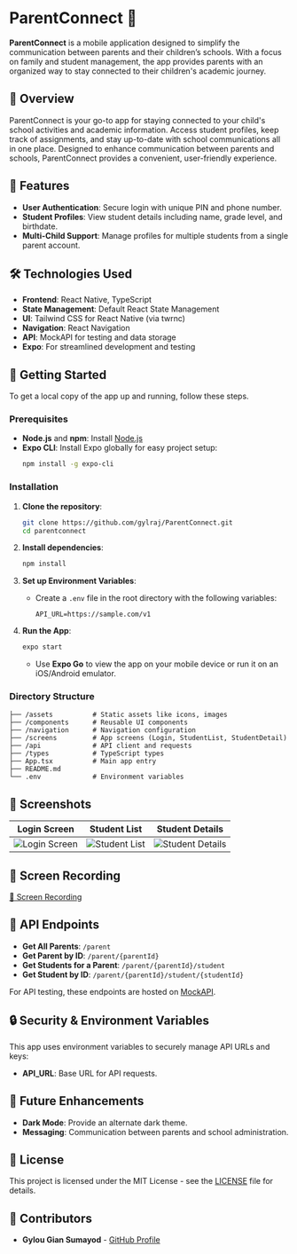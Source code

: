 # ParentConnect 📱

**ParentConnect** is a mobile application designed to simplify the communication between parents and their children’s schools. With a focus on family and student management, the app provides parents with an organized way to stay connected to their children's academic journey.

## 📖 Overview

ParentConnect is your go-to app for staying connected to your child's school activities and academic information. Access student profiles, keep track of assignments, and stay up-to-date with school communications all in one place. Designed to enhance communication between parents and schools, ParentConnect provides a convenient, user-friendly experience.

## 🎨 Features

- **User Authentication**: Secure login with unique PIN and phone number.
- **Student Profiles**: View student details including name, grade level, and birthdate.
- **Multi-Child Support**: Manage profiles for multiple students from a single parent account.

## 🛠️ Technologies Used

- **Frontend**: React Native, TypeScript
- **State Management**: Default React State Management
- **UI**: Tailwind CSS for React Native (via twrnc)
- **Navigation**: React Navigation
- **API**: MockAPI for testing and data storage
- **Expo**: For streamlined development and testing

## 🚀 Getting Started

To get a local copy of the app up and running, follow these steps.

### Prerequisites

- **Node.js** and **npm**: Install [Node.js](https://nodejs.org/)
- **Expo CLI**: Install Expo globally for easy project setup:
  ```bash
  npm install -g expo-cli
  ```

### Installation

1. **Clone the repository**:

   ```bash
   git clone https://github.com/gylraj/ParentConnect.git
   cd parentconnect
   ```

2. **Install dependencies**:

   ```bash
   npm install
   ```

3. **Set up Environment Variables**:

   - Create a `.env` file in the root directory with the following variables:
     ```plaintext
     API_URL=https://sample.com/v1
     ```

4. **Run the App**:
   ```bash
   expo start
   ```
   - Use **Expo Go** to view the app on your mobile device or run it on an iOS/Android emulator.

### Directory Structure

```
├── /assets          # Static assets like icons, images
├── /components      # Reusable UI components
├── /navigation      # Navigation configuration
├── /screens         # App screens (Login, StudentList, StudentDetail)
├── /api             # API client and requests
├── /types           # TypeScript types
├── App.tsx          # Main app entry
├── README.md
└── .env             # Environment variables
```

## 📱 Screenshots

| Login Screen                                                                                     | Student List                                                                                     | Student Details                                                                                     |
| ------------------------------------------------------------------------------------------------ | ------------------------------------------------------------------------------------------------ | --------------------------------------------------------------------------------------------------- |
| ![Login Screen](https://github.com/user-attachments/assets/31c0f1c2-5ed7-46c3-9f94-44735a932953) | ![Student List](https://github.com/user-attachments/assets/d22ad556-b1e0-4b11-9e8d-4f8fd9b61eb2) | ![Student Details](https://github.com/user-attachments/assets/9ff1cee3-d212-4f26-a27b-a8c6aa1d98d8) |

## 🎥 Screen Recording

[🎥 Screen Recording](https://github.com/user-attachments/assets/e85609e4-e0b1-4170-96c3-b9edb5a26495)

## 🔧 API Endpoints

- **Get All Parents**: `/parent`
- **Get Parent by ID**: `/parent/{parentId}`
- **Get Students for a Parent**: `/parent/{parentId}/student`
- **Get Student by ID**: `/parent/{parentId}/student/{studentId}`

For API testing, these endpoints are hosted on [MockAPI](https://documenter.getpostman.com/view/38077046/2sAY4rFQjM).

## 🔒 Security & Environment Variables

This app uses environment variables to securely manage API URLs and keys:

- **API_URL**: Base URL for API requests.

## 📖 Future Enhancements

- **Dark Mode**: Provide an alternate dark theme.
- **Messaging**: Communication between parents and school administration.

## 📝 License

This project is licensed under the MIT License - see the [LICENSE](LICENSE) file for details.

## 👥 Contributors

- **Gylou Gian Sumayod** - [GitHub Profile](https://github.com/gylraj)
